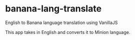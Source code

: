 # banana-lang-translate
English to Banana language translation using VanillaJS

This app takes in English and converts it to Minion language.
